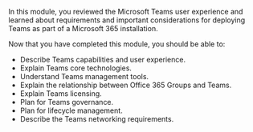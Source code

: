 In this module, you reviewed the Microsoft Teams user experience and learned about requirements and important considerations for deploying Teams as part of a Microsoft 365 installation. 

Now that you have completed this module, you should be able to:
  
- Describe Teams capabilities and user experience.
- Explain Teams core technologies.
- Understand Teams management tools.
- Explain the relationship between Office 365 Groups and Teams.
- Explain Teams licensing.
- Plan for Teams governance.  
- Plan for lifecycle management.
- Describe the Teams networking requirements.
